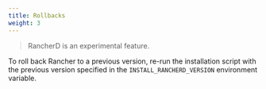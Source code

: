 ```yaml
---
title: Rollbacks
weight: 3
---
```


> RancherD is an experimental feature.

To roll back Rancher to a previous version, re-run the installation script with the previous version specified in the `INSTALL_RANCHERD_VERSION` environment variable.